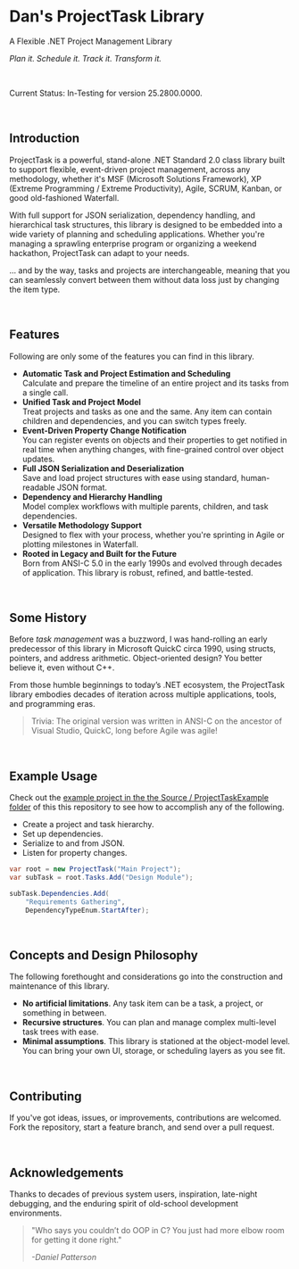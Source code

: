 # Dan's ProjectTask Library

A Flexible .NET Project Management Library

*Plan it. Schedule it. Track it. Transform it.*

<p>&nbsp;</p>

Current Status: In-Testing for version 25.2800.0000.

<p>&nbsp;</p>

## Introduction

ProjectTask is a powerful, stand-alone .NET Standard 2.0 class library
built to support flexible, event-driven project management, across any
methodology, whether it's MSF (Microsoft Solutions Framework), XP
(Extreme Programming / Extreme Productivity), Agile, SCRUM, Kanban, or
good old-fashioned Waterfall.

With full support for JSON serialization, dependency handling, and
hierarchical task structures, this library is designed to be embedded
into a wide variety of planning and scheduling applications. Whether
you're managing a sprawling enterprise program or organizing a weekend
hackathon, ProjectTask can adapt to your needs.

... and by the way, tasks and projects are interchangeable, meaning that
you can seamlessly convert between them without data loss just by
changing the item type.

<p>&nbsp;</p>

## Features

Following are only some of the features you can find in this library.

-   **Automatic Task and Project Estimation and Scheduling**  
    Calculate and prepare the timeline of an entire project and its
    tasks from a single call.
-   **Unified Task and Project Model**  
    Treat projects and tasks as one and the same. Any item can contain
    children and dependencies, and you can switch types freely.
-   **Event-Driven Property Change Notification**  
    You can register events on objects and their properties to get
    notified in real time when anything changes, with fine-grained
    control over object updates.
-   **Full JSON Serialization and Deserialization**  
    Save and load project structures with ease using standard,
    human-readable JSON format.
-   **Dependency and Hierarchy Handling**  
    Model complex workflows with multiple parents, children, and task
    dependencies.
-   **Versatile Methodology Support**  
    Designed to flex with your process, whether you're sprinting in
    Agile or plotting milestones in Waterfall.
-   **Rooted in Legacy and Built for the Future**  
    Born from ANSI-C 5.0 in the early 1990s and evolved through decades
    of application. This library is robust, refined, and battle-tested.

<p>&nbsp;</p>

## Some History

Before *task management* was a buzzword, I was
hand-rolling an early predecessor of this library in Microsoft QuickC
circa 1990, using structs, pointers, and address arithmetic.
Object-oriented design? You better believe it, even without C++.

From those humble beginnings to today’s .NET ecosystem, the ProjectTask
library embodies decades of iteration across multiple applications,
tools, and programming eras.

<blockquote>Trivia: The original version was written in ANSI-C on the
ancestor of Visual Studio, QuickC, long before Agile was agile!</blockquote>

<p>&nbsp;</p>

## Example Usage

Check out the [example project in the the Source / ProjectTaskExample
folder](https://github.com/danielanywhere/ProjectTask/blob/main/Source/ProjectTaskExample/Program.cs)
of this this repository to see how to accomplish any of the following.  

-   Create a project and task hierarchy.
-   Set up dependencies.
-   Serialize to and from JSON.
-   Listen for property changes.

  
```cs
var root = new ProjectTask("Main Project");
var subTask = root.Tasks.Add("Design Module");

subTask.Dependencies.Add(
	"Requirements Gathering",
	DependencyTypeEnum.StartAfter);

```

<p>&nbsp;</p>

## Concepts and Design Philosophy

The following forethought and considerations go into the construction
and maintenance of this library.

-   **No artificial limitations**. Any task item can be a task, a
    project, or something in between.
-   **Recursive structures**. You can plan and manage complex
    multi-level task trees with ease.
-   **Minimal assumptions**. This library is stationed at the
    object-model level. You can bring your own UI, storage, or
    scheduling layers as you see fit.

<p>&nbsp;</p>

## Contributing

If you've got ideas, issues, or improvements, contributions are
welcomed. Fork the repository, start a feature branch, and send over a
pull request.

<p>&nbsp;</p>

## Acknowledgements

Thanks to decades of previous system users, inspiration, late-night
debugging, and the enduring spirit of old-school development
environments.  
  
<blockquote>"Who says you couldn’t do OOP in C? You just had more elbow room
for getting it done right."

*-Daniel Patterson*</blockquote>
